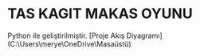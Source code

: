# **TAS KAGIT MAKAS OYUNU**
 Python ile  geliştirilmiştir.
[Proje Akış Diyagramı] (C:\Users\merye\OneDrive\Masaüstü)
